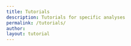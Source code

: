 ```yaml
---
title: Tutorials
description: Tutorials for specific analyses
permalink: /tutorials/
author:
layout: tutorial
---
```

